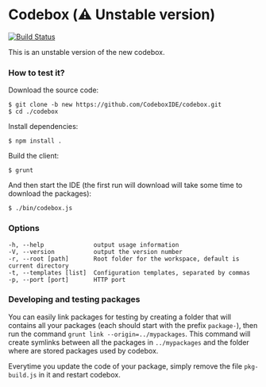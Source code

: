 # Codebox (:warning: Unstable version)

[![Build Status](https://travis-ci.org/CodeboxIDE/codebox.png?branch=master)](https://travis-ci.org/CodeboxIDE/codebox)


This is an unstable version of the new codebox.

### How to test it?

Download the source code:

```
$ git clone -b new https://github.com/CodeboxIDE/codebox.git
$ cd ./codebox
```

Install dependencies:

```
$ npm install .
```

Build the client:

```
$ grunt
```

And then start the IDE (the first run will download will take some time to download the packages):

```
$ ./bin/codebox.js
```

### Options

```
-h, --help              output usage information
-V, --version           output the version number
-r, --root [path]       Root folder for the workspace, default is current directory
-t, --templates [list]  Configuration templates, separated by commas
-p, --port [port]       HTTP port
```

### Developing and testing packages

You can easily link packages for testing by creating a folder that will contains all your packages (each should start with the prefix `package-`), then run the command `grunt link --origin=../mypackages`. This command will create symlinks between all the packages in `../mypackages` and the folder where are stored packages used by codebox.

Everytime you update the code of your package, simply remove the file `pkg-build.js` in it and restart codebox.

